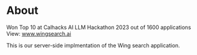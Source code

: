 # About
Won Top 10 at Calhacks AI LLM Hackathon 2023 out of 1600 applications
View: www.wingsearch.ai

This is our server-side implmentation of the Wing search application.
